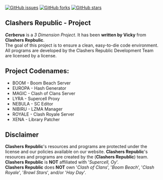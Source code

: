 [![GitHub issues](https://img.shields.io/github/issues/antzsmt/Cerberus)](https://github.com/antzsmt/Cerberus/issues)
[![GitHub forks](https://img.shields.io/github/forks/antzsmt/Cerberus)](https://github.com/antzsmt/Cerberus/network)
[![GitHub stars](https://img.shields.io/github/stars/antzsmt/Cerberus)](https://github.com/antzsmt/Cerberus/stargazers)


## Clashers Republic - Project

***Cerberus*** is a _3 Dimension Project_.
It has been **written by Vicky** from **Clashers Repbulic**.  
The goal of this project is to ensure a clean, easy-to-die code environment.
All programs are developed by the Clashers Republic Development Team are licensed by a license.

## Project Codenames:
* BOOM - Boom Beach Server
* EUROPA - Hash Generator
* MAGIC - Clash of Clans Server
* LYRA - Supercell Proxy
* NEBULA - SC Editor
* NIBIRU - LZMA Manager
* ROYALE - Clash Royale Server
* XENA - Library Patcher

## Disclaimer
**Clashers Republic**'s resources and programs are protected under the license and our policies available on our website.
**Clashers Republic**'s resources and programs are created by the (**Clashers Republic**) team.  
**Clashers Republic** is **NOT** affiliated with '_Supercell, Oy_'.  
**Clashers Republic** does **NOT** own '_Clash of Clans_', '_Boom Beach_', '_Clash Royale_', '_Brawl Stars_', and/or '_Hay Day_'.
